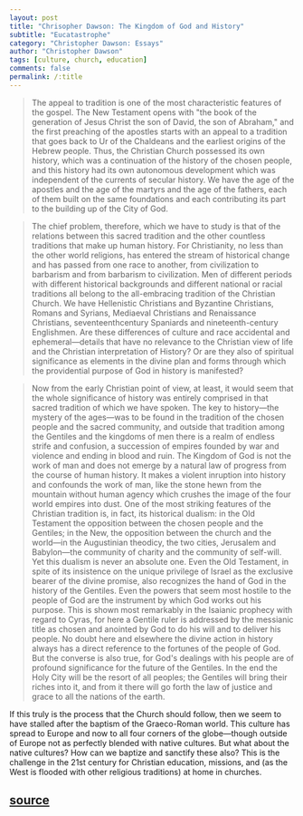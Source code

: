 ```yaml
---
layout: post
title: "Chrisopher Dawson: The Kingdom of God and History"
subtitle: "Eucatastrophe"
category: "Christopher Dawson: Essays"
author: "Christopher Dawson"
tags: [culture, church, education]
comments: false
permalink: /:title
---
```


> The appeal to tradition is one of the most characteristic features of the gospel. The New Testament opens with "the book of the generation of Jesus Christ the son of David, the son of Abraham," and the first preaching of the apostles starts with an appeal to a tradition that goes back to Ur of the Chaldeans and the earliest origins of the Hebrew people. Thus, the Christian Church possessed its own history, which was a continuation of the history of the chosen people, and this history had its own autonomous development which was independent of the currents of secular history. We have the age of the apostles and the age of the martyrs and the age of the fathers, each of them built on the same foundations and each contributing its part to the building up of the City of God.

> The chief problem, therefore, which we have to study is that of the relations between this sacred tradition and the other countless traditions that make up human history. For Christianity, no less than the other world religions, has entered the stream of historical change and has passed from one race to another, from civilization to barbarism and from barbarism to civilization. Men of different periods with different historical backgrounds and different national or racial traditions all belong to the all-embracing tradition of the Christian Church. We have Hellenistic Christians and Byzantine Christians, Romans and Syrians, Mediaeval Christians and Renaissance Christians, seventeenthcentury Spaniards and nineteenth-century Englishmen. Are these differences of culture and race accidental and ephemeral—details that have no relevance to the Christian view of life and the Christian interpretation of History? Or are they also of spiritual significance as elements in the divine plan and forms through which the providential purpose of God in history is manifested?

> Now from the early Christian point of view, at least, it would seem that the whole significance of history was entirely comprised in that sacred tradition of which we have spoken. The key to history—the mystery of the ages—was to be found in the tradition of the chosen people and the sacred community, and outside that tradition among the Gentiles and the kingdoms of men there is a realm of endless strife and confusion, a succession of empires founded by war and violence and ending in blood and ruin. The Kingdom of God is not the work of man and does not emerge by a natural law of progress from the course of human history. It makes a violent inruption into history and confounds the work of man, like the stone hewn from the mountain without human agency which crushes the image of the four world empires into dust. One of the most striking features of the Christian tradition is, in fact, its historical dualism: in the Old Testament the opposition between the chosen people and the Gentiles; in the New, the opposition between the church and the world—in the Augustinian theodicy, the two cities, Jerusalem and Babylon—the community of charity and the community of self-will. Yet this dualism is never an absolute one. Even the Old Testament, in spite of its insistence on the unique privilege of Israel as the exclusive bearer of the divine promise, also recognizes the hand of God in the history of the Gentiles. Even the powers that seem most hostile to the people of God are the instrument by which God works out his purpose. This is shown most remarkably in the Isaianic prophecy with regard to Cyras, for here a Gentile ruler is addressed by the messianic title as chosen and anointed by God to do his will and to deliver his people. No doubt here and elsewhere the divine action in history always has a direct reference to the fortunes of the people of God. But the converse is also true, for God's dealings with his people are of profound significance for the future of the Gentiles. In the end the Holy City will be the resort of all peoples; the Gentiles will bring their riches into it, and from it there will go forth the law of justice and grace to all the nations of the earth.

If this truly is the process that the Church should follow, then we seem to have stalled after the baptism of the Graeco-Roman world. This culture has spread to Europe and now to all four corners of the globe—though outside of Europe not as perfectly blended with native cultures. But what about the native cultures? How can we baptize and sanctify these also? This is the challenge in the 21st century for Christian education, missions, and (as the West is flooded with other religious traditions) at home in churches.

<h2 class="post-source"><a href="https://archive.org/stream/ChristianityAndCultureSelectionsFromTheWritingsOfChristopherDawson_989/dawsonChristianityAndCulture-SelectionsFromChristopherDawson#page/n90/mode/1up"><i class="fas fa-book" aria-hidden="true"></i> source</a></h2>
